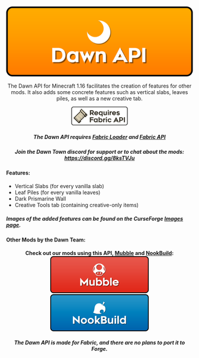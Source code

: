 [![Dawn API](https://raw.githubusercontent.com/DawnTeamMC/DawnTeamMC/master/dawn_api/header.png)](https://www.curseforge.com/minecraft/mc-mods/dawn)

<p align="center">
The Dawn API for Minecraft 1.16 facilitates the creation of features for other mods. It also adds some concrete features such as vertical slabs, leaves piles, as well as a new creative tab.
</p>
<p align="center">
	<a href="https://www.curseforge.com/minecraft/mc-mods/fabric-api"><img title="Requires Fabric API" height="50" src="https://raw.githubusercontent.com/DawnTeamMC/DawnTeamMC/master/fabric_api/required.png"></a>
</p>

<h5 align="center">
The Dawn API requires <a href="https://fabricmc.net/use/">Fabric Loader</a> and <a href="https://www.curseforge.com/minecraft/mc-mods/fabric-api">Fabric API</a>
</h5>

<h5 align="center">
Join the Dawn Town discord for support or to chat about the mods: <a href="https://discord.gg/8ksTVJu">https://discord.gg/8ksTVJu</a>
</h5>

#### Features:

* Vertical Slabs (for every vanilla slab)
* Leaf Piles (for every vanilla leaves)
* Dark Prismarine Wall
* Creative Tools tab (containing creative-only items)

##### Images of the added features can be found on the CurseForge [Images page](https://www.curseforge.com/minecraft/mc-mods/dawn/screenshots).


#### Other Mods by the Dawn Team:
<p align="center">
	<strong>Check out our mods using this API, <a href="https://www.curseforge.com/minecraft/mc-mods/mubble">Mubble</a> and <a href="https://www.curseforge.com/minecraft/mc-mods/nookbuild">NookBuild</a>:</strong></br>
	<a href="https://www.curseforge.com/minecraft/mc-mods/mubble"><img title="Mubble" height="100" src="https://raw.githubusercontent.com/DawnTeamMC/DawnTeamMC/master/mubble/header.png"></a>
	<a href="https://www.curseforge.com/minecraft/mc-mods/nookbuild"><img title="NookBuild" height="100" src="https://raw.githubusercontent.com/DawnTeamMC/DawnTeamMC/master/nookbuild/header.png"></a></br>
</p>

<h5 align="center">
	The Dawn API is made for Fabric, and there are no plans to port it to Forge.</br>
</h5>